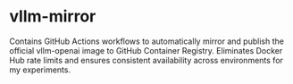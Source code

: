 # vllm-mirror
Contains GitHub Actions workflows to automatically mirror and publish the official vllm-openai image to GitHub Container Registry. Eliminates Docker Hub rate limits and ensures consistent availability across environments for my experiments.

